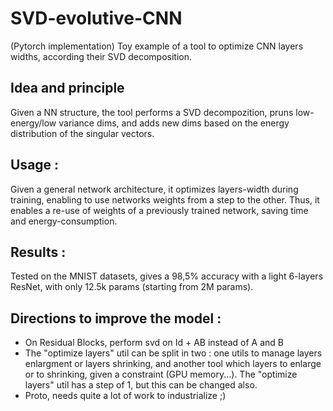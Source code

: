 # SVD-evolutive-CNN
(Pytorch implementation)
Toy example of a tool to optimize CNN layers widths, according their SVD decomposition.

## Idea and principle
Given a NN structure, the tool performs a SVD decompozition, pruns low-energy/low variance dims, and adds new dims based on the energy distribution of the singular vectors.

## Usage :
Given a general network architecture, it optimizes layers-width during training, enabling to use networks weights from a step to the other.
Thus, it enables a re-use of weights of a previously trained network, saving time and energy-consumption.

## Results :
Tested on the MNIST datasets, gives a 98,5% accuracy with a light 6-layers ResNet, with only 12.5k params (starting from 2M params).

## Directions to improve the model : 
- On Residual Blocks, perform svd on Id + AB instead of A and B
- The "optimize layers" util can be split in two : one utils to manage layers enlargment or layers shrinking, and another tool which layers to enlarge or to shrinking, given a constraint (GPU memory...). The "optimize layers" util has a step of 1, but this can be changed also.
- Proto, needs quite a lot of work to industrialize ;)

